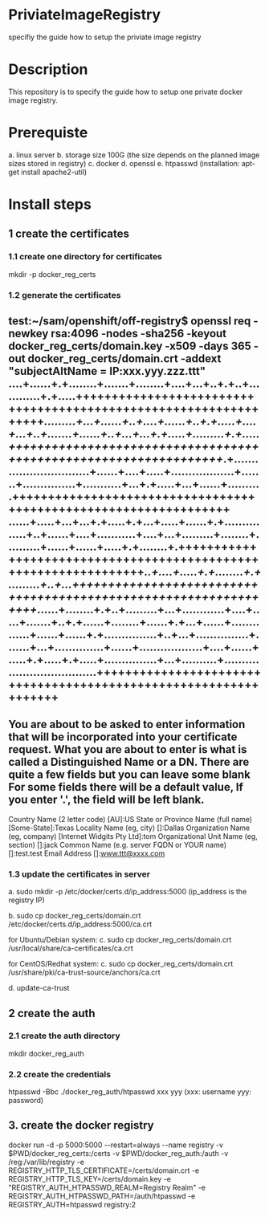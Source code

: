 # PriviateImageRegistry
specifiy the guide how to setup the priviate image registry

# **Description**
This repository is to specify the guide how to setup one private docker image registry.

# **Prerequiste**
a. linux server
b. storage size 100G (the size depends on the planned image sizes stored in registry)
c. docker
d. openssl
e. htpasswd  (installation: apt-get install apache2-util)

# **Install steps**
## **1 create the certificates**
### **1.1 create one directory for certificates**
mkdir -p docker_reg_certs
### **1.2 generate the certificates**
test:~/sam/openshift/off-registry$ openssl req  -newkey rsa:4096 -nodes -sha256 -keyout docker_reg_certs/domain.key -x509 -days 365 -out docker_reg_certs/domain.crt -addext "subjectAltName = IP:**xxx.yyy.zzz.ttt**"
....+......+.+........+.......+........+....+...+..+.+..+............+.+.....+++++++++++++++++++++++++++++++++++++++++++++++++++++++++++++++++*.........+...+......+..+....+......+..+.+.....+....+...+..+.......+......+..+...+...+.+.....+.........+.+.....+++++++++++++++++++++++++++++++++++++++++++++++++++++++++++++++++*.+..............................+......+....+.....+..................+.......+...............+...........+...+.+.....+...+......+..........+++++++++++++++++++++++++++++++++++++++++++++++++++++++++++++++++
......+.....+...+...+.+.....+.+...+.....+......+.+...............+..+......+....+...........+....+...+.........+........+..........+......+......+.....+.+........+.+++++++++++++++++++++++++++++++++++++++++++++++++++++++++++++++++*..+....+.....+.+........+.+.........+..+...+++++++++++++++++++++++++++++++++++++++++++++++++++++++++++++++++*......+........+.+..+.........+...+............+....+.....+.......+..+.+......+........+......+.+...+......+..............+......+......+.+...............+..+...+...............+.......+...+..............+......+..................+....+......+.....+.+.....+.+.....+...............+...+..........+...................................+++++++++++++++++++++++++++++++++++++++++++++++++++++++++++++++++
-----
You are about to be asked to enter information that will be incorporated
into your certificate request.
What you are about to enter is what is called a Distinguished Name or a DN.
There are quite a few fields but you can leave some blank
For some fields there will be a default value,
If you enter '.', the field will be left blank.
-----
Country Name (2 letter code) [AU]:US
State or Province Name (full name) [Some-State]:Texas
Locality Name (eg, city) []:Dallas
Organization Name (eg, company) [Internet Widgits Pty Ltd]:tom
Organizational Unit Name (eg, section) []:jack
Common Name (e.g. server FQDN or YOUR name) []:test.test
Email Address []:www.ttt@xxxx.com

### **1.3 update the certificates in server**
a. sudo mkdir -p /etc/docker/certs.d/ip_address:5000   (ip_address is the registry IP)

b. sudo cp docker_reg_certs/domain.crt /etc/docker/certs.d/ip_address:5000/ca.crt

for Ubuntu/Debian system:
c. sudo cp docker_reg_certs/domain.crt /usr/local/share/ca-certificates/ca.crt

for CentOS/Redhat system:
c. sudo cp docker_reg_certs/domain.crt /usr/share/pki/ca-trust-source/anchors/ca.crt

d. update-ca-trust

## **2 create the auth**
### **2.1 create the auth directory**
mkdir docker_reg_auth

### **2.2 create the credentials**
htpasswd -Bbc ./docker_reg_auth/htpasswd xxx yyy  (xxx: username  yyy: password)


## **3. create the docker registry**
docker run -d -p 5000:5000 --restart=always --name registry -v $PWD/docker_reg_certs:/certs -v $PWD/docker_reg_auth:/auth -v /reg:/var/lib/registry -e REGISTRY_HTTP_TLS_CERTIFICATE=/certs/domain.crt -e REGISTRY_HTTP_TLS_KEY=/certs/domain.key -e "REGISTRY_AUTH_HTPASSWD_REALM=Registry Realm" -e REGISTRY_AUTH_HTPASSWD_PATH=/auth/htpasswd -e REGISTRY_AUTH=htpasswd registry:2












